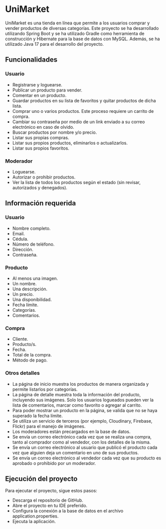 
# UniMarket

UniMarket es una tienda en línea que permite a los usuarios comprar y vender productos de diversas categorías. Este proyecto se ha desarrollado utilizando Spring Boot y se ha utilizado Gradle como herramienta de construcción y Hibernate para la base de datos con MySQL. Además, se ha utilizado Java 17 para el desarrollo del proyecto.

## Funcionalidades
### Usuario
- Registrarse y loguearse.
- Publicar un producto para vender.
- Comentar en un producto.
- Guardar productos en su lista de favoritos y quitar productos de dicha lista.
- Comprar uno o varios productos. Este proceso requiere un carrito de compra.
- Cambiar su contraseña por medio de un link enviado a su correo electrónico en caso de olvido.
- Buscar productos por nombre y/o precio.
- Listar sus propias compras.
- Listar sus propios productos, eliminarlos o actualizarlos.
- Listar sus propios favoritos.
### Moderador
- Loguearse.
- Autorizar o prohibir productos.
- Ver la lista de todos los productos según el estado (sin revisar, autorizados y denegados).

## Información requerida
### Usuario
- Nombre completo.
- Email.
- Cédula.
- Número de teléfono.
- Dirección.
- Contraseña.
### Producto
- Al menos una imagen.
- Un nombre.
- Una descripción.
- Un precio.
- Una disponibilidad.
- Fecha límite.
- Categorías.
- Comentarios.
### Compra
- Cliente.
- Producto/s.
- Fecha.
- Total de la compra.
- Método de pago.
### Otros detalles
- La página de inicio muestra los productos de manera organizada y permite listarlos por categorías.
- La página de detalle muestra toda la información del producto, incluyendo sus imágenes. Solo los usuarios logueados pueden ver la lista de comentarios, marcar como favorito o agregar al carrito.
- Para poder mostrar un producto en la página, se valida que no se haya superado la fecha límite.
- Se utiliza un servicio de terceros (por ejemplo, Cloudinary, Firebase, Flickr) para el manejo de imágenes.
- Los moderadores están precargados en la base de datos.
- Se envía un correo electrónico cada vez que se realiza una compra, tanto al comprador como al vendedor, con los detalles de la misma.
- Se envía un correo electrónico al usuario que publicó el producto cada vez que alguien deja un comentario en uno de sus productos.
- Se envía un correo electrónico al vendedor cada vez que su producto es aprobado o prohibido por un moderador.
## Ejecución del proyecto
Para ejecutar el proyecto, sigue estos pasos:

- Descarga el repositorio de GitHub.
- Abre el proyecto en tu IDE preferido.
- Configura la conexión a la base de datos en el archivo application.properties.
- Ejecuta la aplicación.

